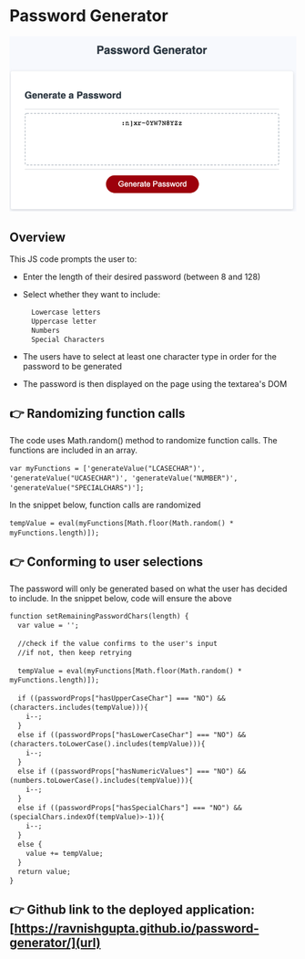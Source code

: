 # Password Generator
![Image](./assets/images/password-gen.png "Password Generator")

## Overview
This JS code prompts the user to:
- Enter the length of their desired password (between 8 and 128)
- Select whether they want to include:
		
		Lowercase letters
		Uppercase letter
		Numbers
		Special Characters

- The users have to select at least one character type in order for the password to be generated
- The password is then displayed on the page using the textarea's DOM

## :point_right: Randomizing function calls  
The code uses Math.random() method to randomize function calls. The functions are included in an array.
 
`var myFunctions = ['generateValue("LCASECHAR")', 'generateValue("UCASECHAR")', 'generateValue("NUMBER")', 'generateValue("SPECIALCHARS")'];`

In the snippet below, function calls are randomized

`tempValue = eval(myFunctions[Math.floor(Math.random() * myFunctions.length)]);`

## :point_right: Conforming to user selections
The password will only be generated based on what the user has decided to include. 
In the snippet below, code will ensure the above

```
function setRemainingPasswordChars(length) {
  var value = '';

  //check if the value confirms to the user's input
  //if not, then keep retrying

  tempValue = eval(myFunctions[Math.floor(Math.random() * myFunctions.length)]);

  if ((passwordProps["hasUpperCaseChar"] === "NO") && (characters.includes(tempValue))){
    i--;
  }
  else if ((passwordProps["hasLowerCaseChar"] === "NO") && (characters.toLowerCase().includes(tempValue))){
    i--;
  }
  else if ((passwordProps["hasNumericValues"] === "NO") && (numbers.toLowerCase().includes(tempValue))){
    i--;
  }
  else if ((passwordProps["hasSpecialChars"] === "NO") && (specialChars.indexOf(tempValue)>-1)){
    i--;
  }		
  else {
    value += tempValue;
  }
  return value;
}
```

## :point_right:  Github link to the deployed application: [https://ravnishgupta.github.io/password-generator/](url)








